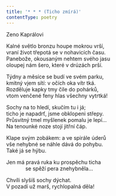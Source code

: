 ```yaml
---
title: '* * * (Ticho zmírá)'
contentType: poetry
---
```


<section>

Zeno Kaprálovi

Kalné světlo bronzu houpe mokrou vrší,  
vraní život třepotá se v nohavicích času.  
Panebože, okousaným nehtem svého jasu  
oloupej nám šero, které v drúzách prší.

Týdny a měsíce se budí ve svém parku,  
kmitný vjem sítí: v očích oka vítr tká.  
Rozděluje kapky tmy čile do pohárků,  
vtom venčené feny hlas všechny vytrtká!

Sochy na to hledí, skučím tu i já;  
ticho je napadrť, jsme obklopeni střepy.  
Průsvitný tmel myšlenek pomalu je lepí…  
Na tenounké noze stojí jitřní čáp.

Klape svým zobákem: a ve spirále úderů  
vše nehybné se náhle dává do pohybu.  
Také já se hýbu.

Jen má pravá ruka ku prospěchu ticha  
             se spěží pera znehybněla…

Chvíli slyšíš sochy dýchat.  
V pozadí už marš, rychlopalná děla!

</section>

